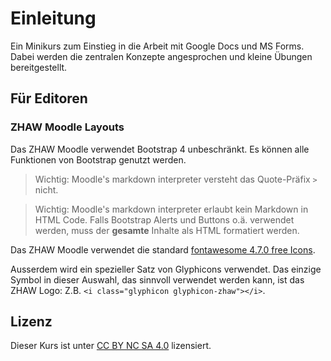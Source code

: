 # Einleitung
Ein Minikurs zum Einstieg in die Arbeit mit Google Docs und MS Forms. Dabei werden die zentralen Konzepte angesprochen und kleine Übungen bereitgestellt.

## Für Editoren

### ZHAW Moodle Layouts

Das ZHAW Moodle verwendet Bootstrap 4 unbeschränkt. Es können alle Funktionen von Bootstrap genutzt werden. 

> Wichtig: Moodle's markdown interpreter versteht das Quote-Präfix `>` nicht. 

> Wichtig: Moodle's markdown interpreter erlaubt kein Markdown in HTML Code. Falls Bootstrap Alerts und Buttons o.ä. verwendet werden, muss der **gesamte** Inhalte als HTML formatiert werden.

Das ZHAW Moodle verwendet die standard [fontawesome 4.7.0 free Icons](https://fontawesome.com/v4.7.0/icons/). 

Ausserdem wird ein spezieller Satz von Glyphicons verwendet. Das einzige Symbol in dieser Auswahl, das sinnvoll verwendet werden kann, ist das ZHAW Logo: Z.B. `<i class="glyphicon glyphicon-zhaw"></i>`.

## Lizenz

Dieser Kurs ist unter [CC BY NC SA 4.0](http://creativecommons.org/licenses/by-nc-sa/4.0/) lizensiert.
